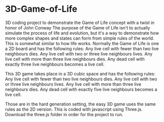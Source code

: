 # 3D-Game-of-Life
3D coding project to demonstrate the Game of Life concept with a twist in honor of John Conway
The purpose of the Game of Life isn't to actually simulate the process of life and evolution, but it's a way to demonstrate how more complex shapes and states can form
from simple rules of the world. This is somewhat similar to how life works. Normally the Game of Life is one a 2D board and has the following rules:
Any live cell with fewer than two live neighbours dies.
Any live cell with two or three live neighbours lives.
Any live cell with more than three live neighbours dies.
Any dead cell with exactly three live neighbours becomes a live cell.

This 3D game takes place in a 3D cubic space and has the following rules:
Any live cell with fewer than two live neighbours dies.
Any live cell with two or three live neighbours lives.
Any live cell with more than three live neighbours dies.
Any dead cell with exactly five live neighbours becomes a live cell.

Those are in the hard generation setting, the easy 3D game uses the same rules as the 2D version. This is coded with javascript using Three.js. Download the three.js folder in order for the project to run.
